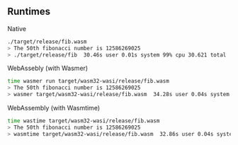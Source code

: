 ## Runtimes

Native
```bash
./target/release/fib.wasm
> The 50th fibonacci number is 12586269025
> ./target/release/fib  30.46s user 0.01s system 99% cpu 30.621 total
```

WebAssebly (with Wasmer) 
```bash
time wasmer run target/wasm32-wasi/release/fib.wasm
> The 50th fibonacci number is 12586269025
> wasmer target/wasm32-wasi/release/fib.wasm  34.28s user 0.04s system 99% cpu 34.341 total
```

WebAssembly (with Wasmtime)
```bash
time wastime target/wasm32-wasi/release/fib.wasm
> The 50th fibonacci number is 12586269025
> wasmtime target/wasm32-wasi/release/fib.wasm  32.86s user 0.04s system 99% cpu 33.152 total
```

